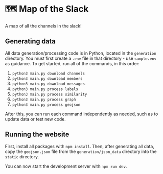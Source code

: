 # 🗺️ Map of the Slack

A map of all the channels in the slack!

## Generating data

All data generation/processing code is in Python, located in the `generation` directory.
You must first create a `.env` file in that directory - use `sample.env` as guidance.
To get started, run all of the commands, in this order:

1. `python3 main.py download channels`
2. `python3 main.py download members`
3. `python3 main.py download messages`
4. `python3 main.py process labels`
5. `python3 main.py process similarity`
6. `python3 main.py process graph`
7. `python3 main.py process geojson`

After this, you can run each command independently as needed, such as to update data or test new code.

## Running the website

First, install all packages with `npm install`. Then, after generating all data, copy the `geojson.json` file from the `generation/json_data` directory into the `static` directory.

You can now start the development server with `npm run dev`.
